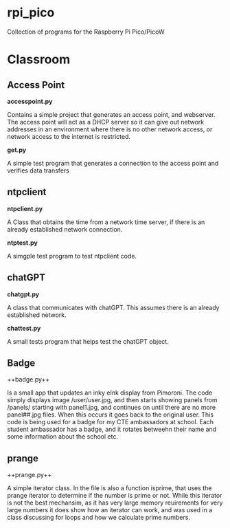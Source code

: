 # rpi_pico
Collection of programs for the Raspberry Pi Pico/PicoW

# Classroom
## Access Point

**accesspoint.py**

Contains a simple project that generates an access point, and webserver.  The access point will act as a DHCP server so it can give out network addresses in an environment where there is no other network access, or network access to the internet is restricted.

**get.py**

A simple test program that generates a connection to the access point and verifies data transfers

## ntpclient

**ntpclient.py**

A Class that obtains the time from a network time server, if there is an already established network connection.

**ntptest.py**

A simgple test program to test ntpclient code.

## chatGPT

**chatgpt.py**

A class that communicates with chatGPT.  This assumes there is an already established network.  

**chattest.py**

A small tests program that helps test the chatGPT object.

## Badge

++badge.py++

Is a small app that updates an inky eInk display from Pimoroni.  The code simply displays image /user/user.jpg, and then starts showing panels from /panels/ starting with panel1.jpg, and continues on until there are no more panel##.jpg files.  When this occurs it goes back to the original user.  This code is being used for a badge for my CTE ambassadors at school.  Each student ambassador has a badge, and it rotates betweehn their name and some information about the school etc.

## prange

++prange.py++

A simple iterator class.  In the file is also a function isprime, that uses the prange iterator to determine if the number is prime or not.  While this iterator is not the best mechansim, as it has very large memory reuirements for very large numbers it does show how an iterator can work, and was used in a class discussing for loops and how we calculate prime numbers.

